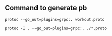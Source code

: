 ## Command to generate pb
```shell
protoc --go_out=plugins=grpc:. workout.proto
```

```shell
protoc -I . --go_out=plugins=grpc:. ./*.proto
```